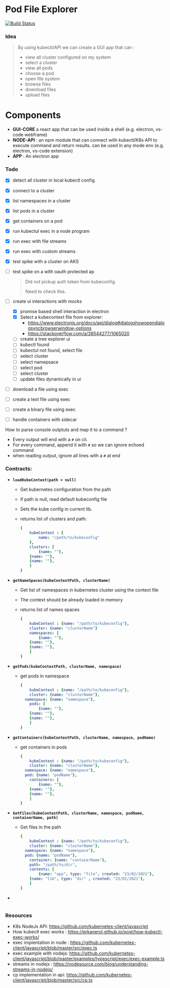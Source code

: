 # Pod File Explorer

[![Build Status](https://dev.azure.com/nishantsingh870743/PodFx/_apis/build/status/nishants.podfx?branchName=master)](https://dev.azure.com/nishantsingh870743/PodFx/_build/latest?definitionId=3&branchName=master)

### Idea

> By using kubectl/API we can create a GUI app that can : 
>
> - view all cluster configured on my system
> - select a cluster
> - view all pods
> - choose a pod
> - open file system 
> - browse files
> - download files
> - upload files



# Components

- **GUI-CORE**  a react app that can be used inside a shell (e.g. electron, vs-code webframe)
- **NODE-API** : an npm module that can connect with kubectl/K8s API to execute command and return results. can be used in any mode env (e.g. electron, vs-code extension)
- **APP** : An electron app 



### Todo 

- [x] detect all cluster in local kubectl config

- [x] connect to a cluster

- [x] list namespaces in a cluster 

- [x] list pods in a cluster

- [x] get containers on a pod

- [x] run kubectul exec in a node program

- [x] run exec with file streams

- [x] run exec with custom streams

- [x] test spike with a cluster on AKS

- [ ] test spike on a with oauth protected ap

  > Did not pickup auth token from kubeconfig.
  >
  > Need to check this.

- [ ] create ui interactions with mocks

  - [x] promise based shell interaction in electron
  - [x] Select a kubecontext file from explorer:
    - https://www.electronjs.org/docs/api/dialog#dialogshowopendialogsyncbrowserwindow-options
    - https://stackoverflow.com/a/38544277/1065020
  - [ ] create a tree explorer ui
  - [ ] kubectl found
  - [ ] kubectul not found, select file
  - [ ] select cluster
  - [ ] select namepsace
  - [ ] select pod
  - [ ] select cluster
  - [ ] update files dynamically in ui

- [ ] download a file using exec

- [ ] create a text file using exec

- [ ] create a binary file using exec

- [ ] handle containers with sidecar



How to parse console outptuts and map it to a command ? 

- Every output will end with a `#` on cli.
- For every command, append it with `#` so we can ignore echoed command
- when reading output, ignore all lines with a `#` at end



### Contracts: 

- **`loadKubeContext(path = null)`**

  - Get kubernetes configuration from the path

  - if path is null, read default kubeconfig file

  - Sets the kube config in current lib.

  - returns  list of clusters and path: 

    ```yaml
    {
    	kubeContext : {
    		name: "/path/to/kubeconfig"
    	},
    	clusters: [
    		{name: ""},
        {name: ""},
        {name: ""},
    	]
    }
    ```

    

- **`getNameSpaces(kubeContextPath, clusterName)`**

  - Get list of namespaces in kubernetes cluster using the context file

  - The context should be already loaded in memory

  - returns list of names spaces

    ```yaml
    {
    	kubeContext : {name: "/path/to/kubeconfig"},
    	cluster: {name: "clusterName"}
    	namespaces: [
    		{name: ""},
        {name: ""},
        {name: ""},
    	]
    }
    ```

- **`getPods(kubeContextPath, clusterName, namespace)`**

  - get pods in namespace

    ```yaml
    {
    	kubeContext : {name: "/path/to/kubeconfig"},
    	cluster: {name: "clusterName"},
      namespace: {name: "namespace"},
    	pods: [
    		{name: ""},
        {name: ""},
        {name: ""},
    	]
    }
    ```

- **`getContainers(kubeContextPath, clusterName, namespace, podName)`**

  - get containers in pods

    ```yaml
    {
    	kubeContext : {name: "/path/to/kubeconfig"},
    	cluster: {name: "clusterName"},
      namespace: {name: "namespace"},
      pod: {name: "podName"},
    	containers: [
    		{name: ""},
        {name: ""},
        {name: ""},
    	]
    }
    ```

- **`GetFiles(kubeContextPath, clusterName, namespace, podName, containerName, path)`**

  - Get files in the path

    ```yaml
    {
    	kubeContext : {name: "/path/to/kubeconfig"},
    	cluster: {name: "clusterName"},
      namespace: {name: "namespace"},
      pod: {name: "podName"},
    	container: {name: "contaierName"},
    	path: "/path/to/dir",
    	contents: [
    		{name: "app", type: "file", created: "23/02/2021"},
        {name: "lib", type: "dir" , created: "23/02/2021"},
    	]
    }
    ```

    

  

- 

  ```
  ```

  

### Resources

- K8s NodeJs API: https://github.com/kubernetes-client/javascript
- How kubectl exec works : https://erkanerol.github.io/post/how-kubectl-exec-works/
- exec implentation in node : https://github.com/kubernetes-client/javascript/blob/master/src/exec.ts
- exec example with nodejs: https://github.com/kubernetes-client/javascript/blob/master/examples/typescript/exec/exec-example.ts
- streams in nodejs : https://nodesource.com/blog/understanding-streams-in-nodejs/
- cp implementation in api: https://github.com/kubernetes-client/javascript/blob/master/src/cp.ts